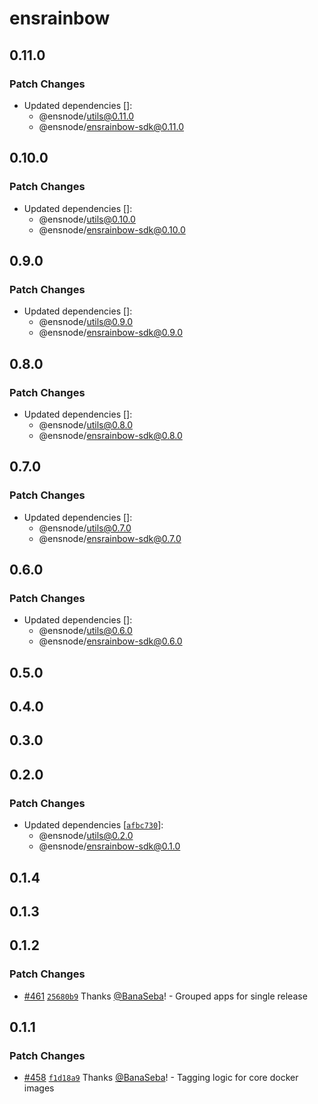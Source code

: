 # ensrainbow

## 0.11.0

### Patch Changes

- Updated dependencies []:
  - @ensnode/utils@0.11.0
  - @ensnode/ensrainbow-sdk@0.11.0

## 0.10.0

### Patch Changes

- Updated dependencies []:
  - @ensnode/utils@0.10.0
  - @ensnode/ensrainbow-sdk@0.10.0

## 0.9.0

### Patch Changes

- Updated dependencies []:
  - @ensnode/utils@0.9.0
  - @ensnode/ensrainbow-sdk@0.9.0

## 0.8.0

### Patch Changes

- Updated dependencies []:
  - @ensnode/utils@0.8.0
  - @ensnode/ensrainbow-sdk@0.8.0

## 0.7.0

### Patch Changes

- Updated dependencies []:
  - @ensnode/utils@0.7.0
  - @ensnode/ensrainbow-sdk@0.7.0

## 0.6.0

### Patch Changes

- Updated dependencies []:
  - @ensnode/utils@0.6.0
  - @ensnode/ensrainbow-sdk@0.6.0

## 0.5.0

## 0.4.0

## 0.3.0

## 0.2.0

### Patch Changes

- Updated dependencies [[`afbc730`](https://github.com/namehash/ensnode/commit/afbc730ff98d72b8118df0d2e7712429f23b8747)]:
  - @ensnode/utils@0.2.0
  - @ensnode/ensrainbow-sdk@0.1.0

## 0.1.4

## 0.1.3

## 0.1.2

### Patch Changes

- [#461](https://github.com/namehash/ensnode/pull/461) [`25680b9`](https://github.com/namehash/ensnode/commit/25680b97f150fac7e7edec8f8ac5e8a0886de2cb) Thanks [@BanaSeba](https://github.com/BanaSeba)! - Grouped apps for single release

## 0.1.1

### Patch Changes

- [#458](https://github.com/namehash/ensnode/pull/458) [`f1d18a9`](https://github.com/namehash/ensnode/commit/f1d18a942187525982771a33fdafb6e3149e2e01) Thanks [@BanaSeba](https://github.com/BanaSeba)! - Tagging logic for core docker images
